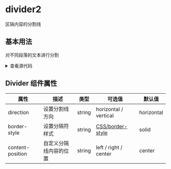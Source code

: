 # divider2

区隔内容的分割线

## 基本用法

对不同段落的文本进行分割

<Divider />

<details>
<summary>查看源代码</summary>

```vue
<template>
  <div class="divider">
    <DvDivider direction="horizontal">
      <template v-slot:default>center</template>
    </DvDivider>
    <DvDivider
      direction="horizontal"
      contentPosition="left"
      borderStyle="dashed"
    >
      <template v-slot:default>left</template>
    </DvDivider>
    <DvDivider direction="horizontal" contentPosition="right">
      <template v-slot:default>right</template>
    </DvDivider>
  </div>
</template>
```

</details>

## Divider 组件属性

| 属性             | 描述                   | 类型   | 可选值                                                                            | 默认值     |
| ---------------- | ---------------------- | ------ | --------------------------------------------------------------------------------- | ---------- |
| direction        | 设置分割线方向         | string | horizontal / vertical                                                             | horizontal |
| border-style     | 设置分隔符样式         | string | [CSS/border-style](https://developer.mozilla.org/zh-CN/docs/Web/CSS/border-style) | solid      |
| content-position | 自定义分隔线内容的位置 | string | left / right / center                                                             | center     |
